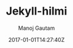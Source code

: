---
title: "Jekyll-hilmi"
github: https://github.com/nix1947/jekyll-hilmi
demo: http://nix1947.github.io/jekyll-hilmi
author: Manoj Gautam

ssg:
  - Jekyll
cms:
  - No Cms
date: 2017-01-01T14:27:40Z
github_branch: master
description: "jekyll-hilmi is the minimal jekyll theme that focuses on writing matters."
---